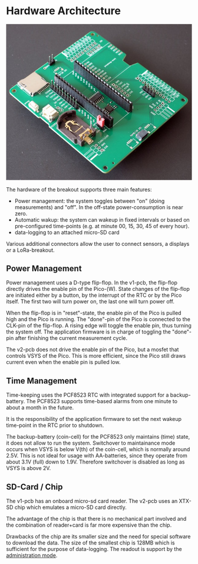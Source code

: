 Hardware Architecture
=====================

![](./pcb-datalogger-v1-2.jpg)

The hardware of the breakout supports three main features:

  - Power management: the system toggles between "on" (doing measurements)
    and "off". In the off-state power-consumption is near zero.
  - Automatic wakup: the system can wakeup in fixed intervals or based on
    pre-configured time-points (e.g. at minute 00, 15, 30, 45 of every hour).
  - data-logging to an attached micro-SD card

Various additional connectors allow the user to connect sensors, 
a displays or a LoRa-breakout.


Power Management
----------------

Power management uses a D-type flip-flop. In the v1-pcb, the flip-flop
directly drives the enable pin of the Pico-(W). State changes of the flip-flop
are initiated either by a button, by the interrupt of the RTC or by the
Pico itself. The first two will turn power on, the last one will turn
power off.

When the flip-flop is in "reset"-state, the enable pin of the Pico is pulled
high and the Pico is running. The "done"-pin of the Pico is connected to the
CLK-pin of the flip-flop. A rising edge will toggle the enable pin, thus
turning the system off. The application firmware is in charge of toggling
the "done"-pin after finishing the current measurement cycle.

The v2-pcb does not drive the enable pin of the Pico, but a mosfet that
controls VSYS of the Pico. This is more efficient, since the Pico still
draws current even when the enable pin is pulled low.


Time Management
---------------

Time-keeping uses the PCF8523 RTC with integrated support for a backup-battery.
The PCF8523 supports time-based alarms from one minute to about a month
in the future.

It is the responsibility of the application firmware to set the next
wakeup time-point in the RTC prior to shutdown.

The backup-battery (coin-cell) for the PCF8523 only maintains (time) state,
it does not allow to run the system. Switchover to maintainance mode
occurs when VSYS is below V(th) of the coin-cell, which is normally around
2.5V. This is not ideal for usage with AA-batteries, since they operate
from about 3.1V (full) down to 1.9V. Therefore switchover is disabled as
long as VSYS is above 2V.


SD-Card / Chip
--------------

The v1-pcb has an onboard micro-sd card reader. The v2-pcb uses an XTX-SD
chip which emulates a micro-SD card directly.

The advantage of the chip is that there is no mechanical part involved
and the combination of reader+card is far more expensive than the chip.

Drawbacks of the chip are its smaller size and the need for special software
to download the data. The size of the smallest chip is 128MB which is sufficient
for the purpose of data-logging. The readout is support by the
[administration mode](./admin_mode.md).
